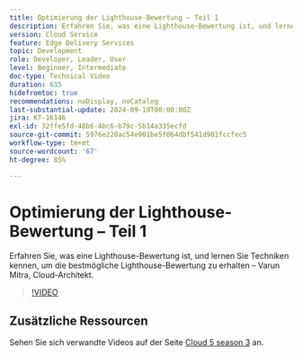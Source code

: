 ```yaml
---
title: Optimierung der Lighthouse-Bewertung – Teil 1
description: Erfahren Sie, was eine Lighthouse-Bewertung ist, und lernen Sie Techniken kennen, um die bestmögliche Lighthouse-Bewertung zu erhalten.
version: Cloud Service
feature: Edge Delivery Services
topic: Development
role: Developer, Leader, User
level: Beginner, Intermediate
doc-type: Technical Video
duration: 635
hidefromtoc: true
recommendations: noDisplay, noCatalog
last-substantial-update: 2024-09-10T00:00:00Z
jira: KT-16146
exl-id: 32ffe5fd-48b6-4bc6-b79c-5b14a335ecfd
source-git-commit: 5976e220ac54e901be5f064dbf541d901fccfec5
workflow-type: tm+mt
source-wordcount: '67'
ht-degree: 85%

---
```


# Optimierung der Lighthouse-Bewertung – Teil 1

Erfahren Sie, was eine Lighthouse-Bewertung ist, und lernen Sie Techniken kennen, um die bestmögliche Lighthouse-Bewertung zu erhalten – Varun Mitra, Cloud-Architekt.

>[!VIDEO](https://video.tv.adobe.com/v/3433378/?learn=on)

## Zusätzliche Ressourcen

Sehen Sie sich verwandte Videos auf der Seite [Cloud 5 season 3](../cloud5-season-3.md) an.
